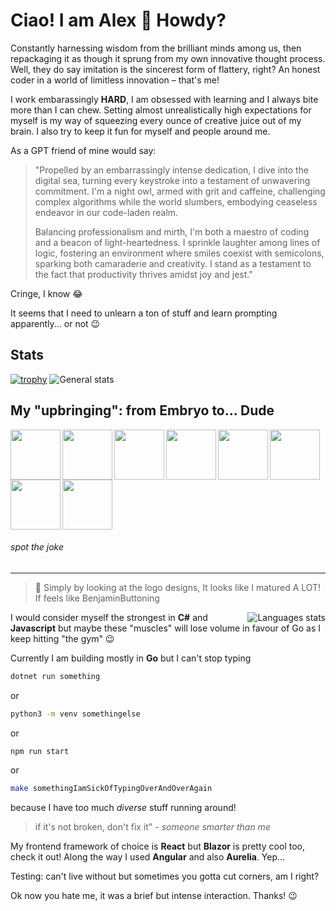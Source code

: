 # Ciao! I am Alex 👋 Howdy?

Constantly harnessing wisdom from the brilliant minds among us, then repackaging it as though it sprung from my own innovative thought process. Well, they do say imitation is the sincerest form of flattery, right? An honest coder in a world of limitless innovation – that's me!

I work embarassingly **HARD**, I am obsessed with learning and I always bite more than I can chew. Setting almost unrealistically high expectations for myself is my way of squeezing every ounce of creative juice out of my brain. I also try to keep it fun for myself and people around me. 

As a GPT friend of mine would say: 

> "Propelled by an embarrassingly intense dedication, I dive into the digital sea, turning every keystroke into a testament of unwavering commitment. I'm a night owl, armed with grit and caffeine, challenging complex algorithms while the world slumbers, embodying ceaseless endeavor in our code-laden realm.
>
> Balancing professionalism and mirth, I'm both a maestro of coding and a beacon of light-heartedness. I sprinkle laughter among lines of logic, fostering an environment where smiles coexist with semicolons, sparking both camaraderie and creativity. I stand as a testament to the fact that productivity thrives amidst joy and jest."

Cringe, I know 😂 

It seems that I need to unlearn a ton of stuff and learn prompting apparently... or not 😉

## Stats
[![trophy](https://github-profile-trophy.vercel.app/?username=deblasis&column=4)](https://github.com/ryo-ma/github-profile-trophy) <img alt="General stats" src="https://github-readme-stats.vercel.app/api/?username=deblasis&count_private=true&theme=radical&show_icons=true&hide=stars&custom_title=%F0%9F%91%87%20me([%F0%9F%8D%96,%F0%9F%8D%97,%F0%9F%A5%A9,%F0%9F%A5%95,%F0%9F%A5%97,%F0%9F%8D%9D,%F0%9F%8D%95,%E2%98%95,%E2%98%95,%E2%98%95,%E2%98%95,%E2%98%95])&border_radius=30">


## My "upbringing": from Embryo to... Dude

<img height="80" align="left" src="https://user-images.githubusercontent.com/29378614/138500023-55ceac5f-7af8-4f4b-9a48-738ca5f692b6.png" />

<img height="80" align="left" src="https://user-images.githubusercontent.com/29378614/138500721-eb7e3b8f-c3ec-44c6-b4ee-f808027b5816.png" /> 

<img height="80" align="left" src="https://user-images.githubusercontent.com/29378614/138501145-14497602-09c7-4dcd-9366-24c502916485.png" />

<img height="80" align="left" src="https://user-images.githubusercontent.com/29378614/138556721-4dd2df97-9282-4fcb-8d19-7c89de21ecde.png" />

<img height="80" align="left" src="https://user-images.githubusercontent.com/29378614/138556746-c5e69957-eb71-431f-b198-055234f936f3.png" />

<img height="80" align="left" src="https://user-images.githubusercontent.com/29378614/138556781-de1ee234-88c3-4ef4-aef6-a8e948284b8a.png" />

<img height="80" align="left" src="https://user-images.githubusercontent.com/29378614/138556796-120b9726-7254-4436-9405-1f500df1f4d0.png" />

<img height="80"  src="https://user-images.githubusercontent.com/29378614/138556880-e071bd37-496e-4ea5-8d91-acbc6d2279b3.png" />

###### *spot the joke*

<hr />

> 💭 Simply by looking at the logo designs, It looks like I matured A LOT! If feels like BenjaminButtoning

<img align="right" alt="Languages stats" src="https://github-readme-stats.vercel.app/api/top-langs/?username=deblasis&langs_count=5&theme=radical&border_radius=30">

I would consider myself the strongest in **C#** and **Javascript** but maybe these "muscles" will lose volume in favour of Go as I keep hitting "the gym" 😉 

Currently I am building mostly in **Go** but I can't stop typing 

```bash
dotnet run something
```
or 

```bash
python3 -m venv somethingelse
```

or 

```bash
npm run start
```

or
```bash
make somethingIamSickOfTypingOverAndOverAgain
```
because I have too much _diverse_ stuff running around!

> if it's not broken, don't fix it" - _someone smarter than me_

My frontend framework of choice is **React** but **Blazor** is pretty cool too, check it out! 
Along the way I used **Angular** and also **Aurelia**. Yep...

Testing: can't live without but sometimes you gotta cut corners, am I right?

Ok now you hate me, it was a brief but intense interaction. Thanks! 😉
